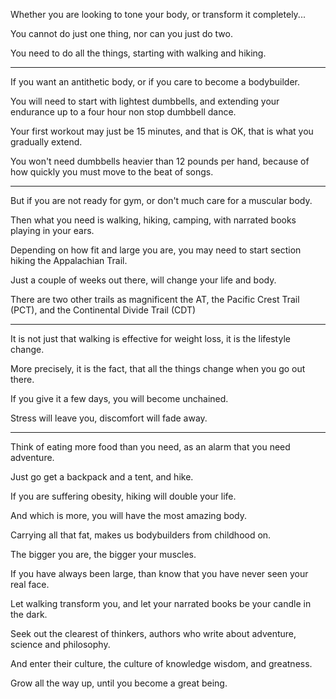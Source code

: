 Whether you are looking to tone your body,
or transform it completely...

You cannot do just one thing,
nor can you just do two.

You need to do all the things,
starting with walking and hiking.

---

If you want an antithetic body,
or if you care to become a bodybuilder.

You will need to start with lightest dumbbells,
and extending your endurance up to a four hour non stop dumbbell dance.

Your first workout may just be 15 minutes,
and that is OK, that is what you gradually extend.

You won't need dumbbells heavier than 12 pounds per hand,
because of how quickly you must move to the beat of songs.

---

But if you are not ready for gym,
or don't much care for a muscular body.

Then what you need is walking, hiking, camping,
with narrated books playing in your ears.

Depending on how fit and large you are,
you may need to start section hiking the Appalachian Trail.

Just a couple of weeks out there,
will change your life and body.

There are two other trails as magnificent the AT,
the Pacific Crest Trail (PCT), and the Continental Divide Trail (CDT)

---

It is not just that walking is effective for weight loss,
it is the lifestyle change.

More precisely, it is the fact,
that all the things change when you go out there.

If you give it a few days,
you will become unchained.

Stress will leave you,
discomfort will fade away.

---

Think of eating more food than you need,
as an alarm that you need adventure.

Just go get a backpack and a tent,
and hike.

If you are suffering obesity,
hiking will double your life.

And which is more,
you will have the most amazing body.

Carrying all that fat,
makes us bodybuilders from childhood on.

The bigger you are,
the bigger your muscles.

If you have always been large,
than know that you have never seen your real face.

Let walking transform you,
and let your narrated books be your candle in the dark.

Seek out the clearest of thinkers,
authors who write about adventure, science and philosophy.

And enter their culture,
the culture of knowledge wisdom, and greatness.

Grow all the way up,
until you become a great being.
